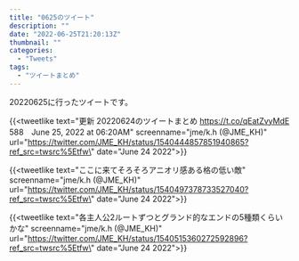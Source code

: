 ```yaml
---
title: "0625のツイート"
description: ""
date: "2022-06-25T21:20:13Z"
thumbnail: ""
categories:
  - "Tweets"
tags:
  - "ツイートまとめ"
---
```

20220625に行ったツイートです。
<!--more-->
{{<tweetlike text=\"更新 20220624のツイートまとめ https://t.co/qEatZvyMdE 588　June 25, 2022 at 06:20AM\" screenname=\"jme/k.h (@JME_KH)\" url=\"https://twitter.com/JME_KH/status/1540444857851940865?ref_src=twsrc%5Etfw\" date=\"June 24 2022\">}}

{{<tweetlike text=\"ここに来てそろそろアニオリ感ある格の低い敵\" screenname=\"jme/k.h (@JME_KH)\" url=\"https://twitter.com/JME_KH/status/1540497378733527040?ref_src=twsrc%5Etfw\" date=\"June 24 2022\">}}

{{<tweetlike text=\"各主人公2ルートずつとグランド的なエンドの5種類くらいかな\" screenname=\"jme/k.h (@JME_KH)\" url=\"https://twitter.com/JME_KH/status/1540515360272592896?ref_src=twsrc%5Etfw\" date=\"June 24 2022\">}}

